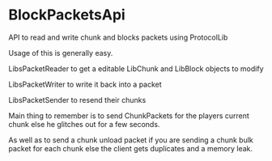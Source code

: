 BlockPacketsApi
===============

API to read and write chunk and blocks packets using ProtocolLib

Usage of this is generally easy.

LibsPacketReader to get a editable LibChunk and LibBlock objects to modify

LibsPacketWriter to write it back into a packet

LibsPacketSender to resend their chunks

Main thing to remember is to send ChunkPackets for the players current chunk else he glitches out for a few seconds.

As well as to send a chunk unload packet if you are sending a chunk bulk packet for each chunk else the client gets duplicates and a memory leak.
